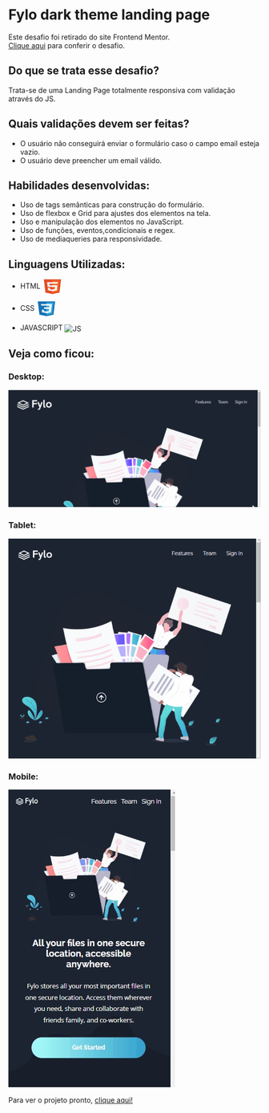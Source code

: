 # Fylo dark theme landing page
Este desafio foi retirado do site Frontend Mentor.<br>  [Clique aqui](https://www.frontendmentor.io/challenges/fylo-dark-theme-landing-page-5ca5f2d21e82137ec91a50fd) para conferir o desafio.

## Do que se trata esse desafio?
Trata-se de uma Landing Page totalmente responsiva com validação através do JS.

## Quais validações devem ser feitas?
- O usuário não conseguirá enviar o formulário caso o campo email esteja vazio.
- O usuário deve preencher um email válido.
  
## Habilidades desenvolvidas:
- Uso de tags semânticas para construção do formulário.
- Uso de flexbox e Grid para ajustes dos elementos na tela.
- Uso e manipulação dos elementos no JavaScript.
- Uso de funções, eventos,condicionais e regex.
- Uso de mediaqueries para responsividade.

## Linguagens Utilizadas:
- HTML <img align="center" alt="HTML" height="30" width="40" src="https://raw.githubusercontent.com/devicons/devicon/master/icons/html5/html5-original.svg">

- CSS  <img align="center" alt="CSS" height="30" width="40" src="https://raw.githubusercontent.com/devicons/devicon/master/icons/css3/css3-original.svg">

- JAVASCRIPT  <img align="center" alt="JS" height="30" width="40" src="https://cdn.jsdelivr.net/gh/devicons/devicon/icons/javascript/javascript-original.svg" />
          

## Veja como ficou:

### Desktop:
<img src="./readme/fylo-dark-desktop.gif" alt="video da pagina em formato desktop">

### Tablet:
<img src="./readme/fylo-dark-tablet.gif" alt="video da pagina em formato tablet">
 
### Mobile:
<img src="./readme/fylo-dark-mobile (2).jpg" alt="video da pagina em formato mobile">

Para ver o projeto pronto, [clique aqui!](https://jessica-os.github.io/Fylo-dark-theme-landing-page-/)







